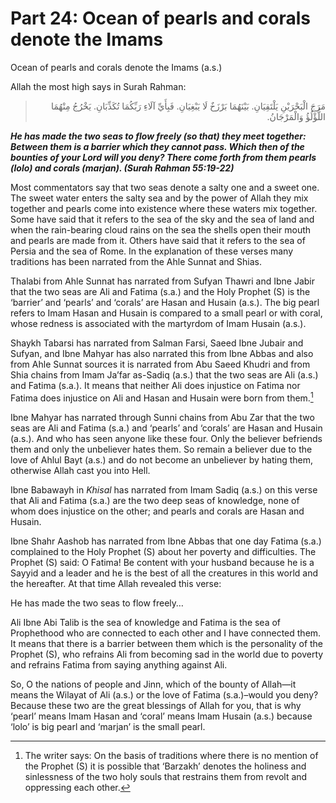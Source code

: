 Part 24: Ocean of pearls and corals denote the Imams
====================================================

Ocean of pearls and corals denote the Imams (a.s.)

Allah the most high says in Surah Rahman:

<blockquote dir="rtl">
  <p>
مَرَجَ الْبَحْرَيْنِ يَلْتَقِيَانِ. بَيْنَهُمَا بَرْزَخٌ لَا
يَبْغِيَانِ. فَبِأَيِّ آلَاءِ رَبِّكُمَا تُكَذِّبَانِ. يَخْرُجُ
مِنْهُمَا اللُّؤْلُؤُ وَالْمَرْجَانُ.
  </p>
</blockquote>

***He has made the two seas to flow freely (so that) they meet together:
Between them is a barrier which they cannot pass. Which then of the
bounties of your Lord will you deny? There come forth from them pearls
(lolo) and corals (marjan). (Surah Rahman 55:19-22)***

Most commentators say that two seas denote a salty one and a sweet one.
The sweet water enters the salty sea and by the power of Allah they mix
together and pearls come into existence where these waters mix together.
Some have said that it refers to the sea of the sky and the sea of land
and when the rain-bearing cloud rains on the sea the shells open their
mouth and pearls are made from it. Others have said that it refers to
the sea of Persia and the sea of Rome. In the explanation of these
verses many traditions has been narrated from the Ahle Sunnat and Shias.

Thalabi from Ahle Sunnat has narrated from Sufyan Thawri and Ibne Jabir
that the two seas are Ali and Fatima (s.a.) and the Holy Prophet (S) is
the ‘barrier’ and ‘pearls’ and ‘corals’ are Hasan and Husain (a.s.). The
big pearl refers to Imam Hasan and Husain is compared to a small pearl
or with coral, whose redness is associated with the martyrdom of Imam
Husain (a.s.).

Shaykh Tabarsi has narrated from Salman Farsi, Saeed Ibne Jubair and
Sufyan, and Ibne Mahyar has also narrated this from Ibne Abbas and also
from Ahle Sunnat sources it is narrated from Abu Saeed Khudri and from
Shia chains from Imam Ja’far as-Sadiq (a.s.) that the two seas are Ali
(a.s.) and Fatima (s.a.). It means that neither Ali does injustice on
Fatima nor Fatima does injustice on Ali and Hasan and Husain were born
from them.[^1]

Ibne Mahyar has narrated through Sunni chains from Abu Zar that the two
seas are Ali and Fatima (s.a.) and ‘pearls’ and ‘corals’ are Hasan and
Husain (a.s.). And who has seen anyone like these four. Only the
believer befriends them and only the unbeliever hates them. So remain a
believer due to the love of Ahlul Bayt (a.s.) and do not become an
unbeliever by hating them, otherwise Allah cast you into Hell.

Ibne Babawayh in *Khisal* has narrated from Imam Sadiq (a.s.) on this
verse that Ali and Fatima (s.a.) are the two deep seas of knowledge,
none of whom does injustice on the other; and pearls and corals are
Hasan and Husain.

Ibne Shahr Aashob has narrated from Ibne Abbas that one day Fatima
(s.a.) complained to the Holy Prophet (S) about her poverty and
difficulties. The Prophet (S) said: O Fatima! Be content with your
husband because he is a Sayyid and a leader and he is the best of all
the creatures in this world and the hereafter. At that time Allah
revealed this verse:

He has made the two seas to flow freely…

Ali Ibne Abi Talib is the sea of knowledge and Fatima is the sea of
Prophethood who are connected to each other and I have connected them.
It means that there is a barrier between them which is the personality
of the Prophet (S), who refrains Ali from becoming sad in the world due
to poverty and refrains Fatima from saying anything against Ali.

So, O the nations of people and Jinn, which of the bounty of Allah—it
means the Wilayat of Ali (a.s.) or the love of Fatima (s.a.)–would you
deny? Because these two are the great blessings of Allah for you, that
is why ‘pearl’ means Imam Hasan and ‘coral’ means Imam Husain (a.s.)
because ‘lolo’ is big pearl and ‘marjan’ is the small pearl.

[^1]: The writer says: On the basis of traditions where there is no
mention of the Prophet (S) it is possible that ‘Barzakh’ denotes the
holiness and sinlessness of the two holy souls that restrains them from
revolt and oppressing each other.


